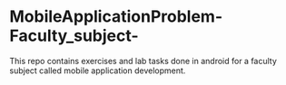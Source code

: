# MobileApplicationProblem-Faculty_subject-
This repo contains exercises and lab tasks done in android for a faculty subject called mobile application development.
